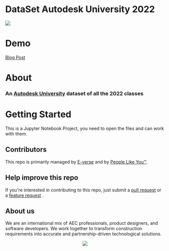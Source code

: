 # DataSet Autodesk University 2022

[<img src="https://s3.amazonaws.com/everse.assets/GithubReadme/DataSetsAU2022.png">](https://github.com/EverseDevelopment/Dataset.Autodesk-University-2022/wiki)
<br/>

# Demo
[Blog Post](https://e-verse.com/learn/the-au-2022-in-numbers/)

# About
<h3 align="left">An <a href="https://www.autodesk.com/autodesk-university/" target="_blank">Autodesk University</a> dataset of all the 2022 classes
<br/>

# Getting Started

This is a Jupyter Notebook Project, you need to open the files and can work with them.

## Contributors
This repo is primarily managed by [E-verse](https://www.e-verse.com/) and by [People Like You™](https://github.com/EverseDevelopment/Dataset.Autodesk-University-2022/pulse).

## Help improve this repo
If you're interested in contributing to this repo, just submit a [pull request](https://github.com/EverseDevelopment/Dataset.Autodesk-University-2022/pulls) or a [feature request](https://github.com/EverseDevelopment/Dataset.Autodesk-University-2022/issues) .

## About us ##

We are an international mix of AEC professionals, product designers, and software developers. We work together to transform construction requirements into accurate and partnership-driven technological solutions.

<p align="center" width="100%">
    <a href="https://www.e-verse.com/">
    <img src="https://s3.amazonaws.com/everse.assets/GithubReadme/e-verse_logo_no+slogan.jpg" align="center">
    </a>
</p>
